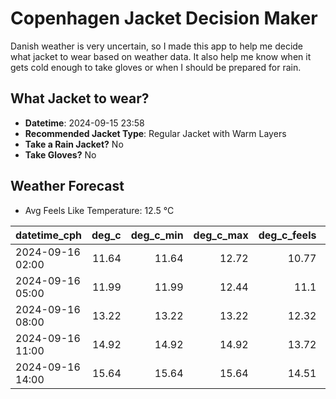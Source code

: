
# Copenhagen Jacket Decision Maker

Danish weather is very uncertain, so I made this app to help me decide what jacket to wear based on weather data. 
It also help me know when it gets cold enough to take gloves or when I should be prepared for rain.

## What Jacket to wear?

- **Datetime**: 2024-09-15 23:58
- **Recommended Jacket Type**: Regular Jacket with Warm Layers
- **Take a Rain Jacket?** No
- **Take Gloves?** No

## Weather Forecast
- Avg Feels Like Temperature: 12.5 °C

| datetime_cph     |   deg_c |   deg_c_min |   deg_c_max |   deg_c_feels | weather   | wind   | rain   |
|:-----------------|--------:|------------:|------------:|--------------:|:----------|:-------|:-------|
| 2024-09-16 02:00 |   11.64 |       11.64 |       12.72 |         10.77 | Clouds    | Low    | None   |
| 2024-09-16 05:00 |   11.99 |       11.99 |       12.44 |         11.1  | Clouds    | Low    | None   |
| 2024-09-16 08:00 |   13.22 |       13.22 |       13.22 |         12.32 | Clouds    | Low    | None   |
| 2024-09-16 11:00 |   14.92 |       14.92 |       14.92 |         13.72 | Clouds    | Low    | None   |
| 2024-09-16 14:00 |   15.64 |       15.64 |       15.64 |         14.51 | Clouds    | Low    | None   |
        